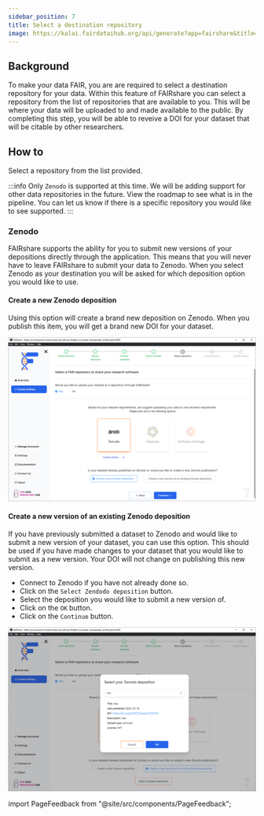 ```yaml
---
sidebar_position: 7
title: Select a destination repository
image: https://kalai.fairdataihub.org/api/generate?app=fairshare&title=Select%20a%20destination%20repository&description=Curate%20and%20Share%20%7C%20Workflows&org=fairdataihub
---
```


## Background

To make your data FAIR, you are are required to select a destination repository for your data. Within this feature of FAIRshare you can select a repository from the list of repositories that are available to you. This will be where your data will be uploaded to and made available to the public. By completing this step, you will be able to reveive a DOI for your dataset that will be citable by other researchers.

## How to

Select a repository from the list provided.

:::info
Only `Zenodo` is supported at this time. We will be adding support for other data repositories in the future. View the roadmap to see what is in the pipeline. You can let us know if there is a specific repository you would like to see supported.
:::

### Zenodo

FAIRshare supports the ability for you to submit new versions of your depositions directly through the application. This means that you will never have to leave FAIRshare to submit your data to Zenodo. When you select Zenodo as your destination you will be asked for which deposition option you would like to use.

#### Create a new Zenodo deposition

Using this option will create a brand new deposition on Zenodo. When you publish this item, you will get a brand new DOI for your dataset.

![](./images/selectDestinationRepo.png)

#### Create a new version of an existing Zenodo deposition

If you have previously submitted a dataset to Zenodo and would like to submit a new version of your dataset, you can use this option. This should be used if you have made changes to your dataset that you would like to submit as a new version. Your DOI will not change on publishing this new version.

- Connect to Zenodo if you have not already done so.
- Click on the `Select Zendodo deposition` button.
- Select the deposition you would like to submit a new version of.
- Click on the `OK` button.
- Click on the `Continue` button.

![](./images/selectDestinationRepo-newVersion.png)

import PageFeedback from "@site/src/components/PageFeedback";

<PageFeedback />
